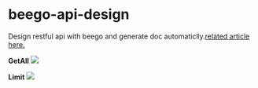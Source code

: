 # beego-api-design
Design restful api with beego and generate doc automaticlly.[related article here.](http://allenwu.itscoder.com/use-beego-generate-api-and-know-swagger)

**GetAll**
![](https://ws2.sinaimg.cn/large/b10d1ea5jw1fbg0erwh4vj21kw17hdrt.jpg)

**Limit**
![](http://ww1.sinaimg.cn/large/b10d1ea5jw1fbg0jrd2ruj21kw17htky.jpg)




